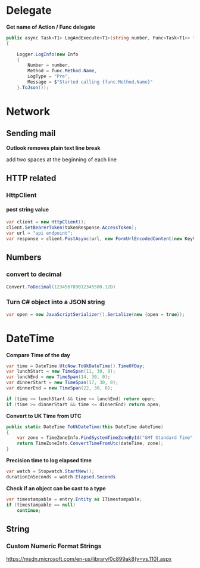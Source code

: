 # Delegate

**Get name of Action / Func delegate**

```csharp
public async Task<T1> LogAndExecute<T1>(string number, Func<Task<T1>> func)
{

    Logger.LogInfo(new Info
    {
        Number = number,
        Method = func.Method.Name,
        LogType = "Pre",
        Message = $"Started calling {func.Method.Name}"
    }.ToJson());

```

# Network

## Sending mail

**Outlook removes plain text line break**

add two spaces at the beginning of each line


## HTTP related

### HttpClient

#### post string value

```csharp
var client = new HttpClient();
client.SetBearerToken(tokenResponse.AccessToken);
var url = "api endpoint";
var response = client.PostAsync(url, new FormUrlEncodedContent(new KeyValuePair<string, string>[0])).Result;
```

## Numbers

### convert to decimal

```csharp
Convert.ToDecimal(123456789012345500.12D)
```

### Turn C# object into a JSON string

```csharp
var open = new JavaScriptSerializer().Serialize(new {open = true});
```

# DateTime
**Compare Time of the day**

```csharp
var time = DateTime.UtcNow.ToUkDateTime().TimeOfDay;
var lunchStart = new TimeSpan(11, 30, 0);
var lunchEnd = new TimeSpan(14, 30, 0);
var dinnerStart = new TimeSpan(17, 30, 0);
var dinnerEnd = new TimeSpan(22, 30, 0);

if (time >= lunchStart && time <= lunchEnd) return open;
if (time >= dinnerStart && time <= dinnerEnd) return open;
```

**Convert to UK Time from UTC**

```csharp
public static DateTime ToUkDateTime(this DateTime dateTime)
{
    var zone = TimeZoneInfo.FindSystemTimeZoneById("GMT Standard Time");
    return TimeZoneInfo.ConvertTimeFromUtc(dateTime, zone);
}
```

**Precision time to log elapsed time**
```csharp
var watch = Stopwatch.StartNew();
durationInSeconds = watch.Elapsed.Seconds
```

**Check if an object can be cast to a type**

```csharp
var timestampable = entry.Entity as ITimestampable;
if (timestampable == null)
    continue;

```

## String

### Custom Numeric Format Strings

https://msdn.microsoft.com/en-us/library/0c899ak8(v=vs.110).aspx
